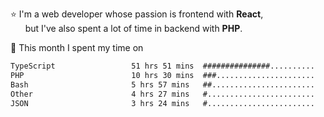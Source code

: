 ⭐ I'm a web developer whose passion is frontend with <b>React</b>,<br/>
&nbsp; &nbsp; &nbsp; but I've also spent a lot of time in backend with <b>PHP</b>.

📅 This month I spent my time on

<!--START_SECTION:waka-->

```txt
TypeScript                 51 hrs 51 mins  ###############..........   59.22 %
PHP                        10 hrs 30 mins  ###......................   12.00 %
Bash                       5 hrs 57 mins   ##.......................   06.81 %
Other                      4 hrs 27 mins   #........................   05.09 %
JSON                       3 hrs 24 mins   #........................   03.90 %
```

<!--END_SECTION:waka-->

